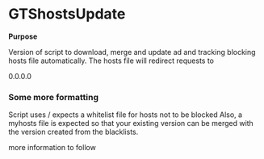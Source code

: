 # GTShostsUpdate

**Purpose**

Version of script to download, merge and update ad and tracking blocking hosts file automatically.
The hosts file will redirect requests to

0.0.0.0

### Some more formatting

Script uses / expects a whitelist file for hosts not to be blocked
Also, a myhosts file is expected so that your existing version can be merged with the version created from the 
blacklists.

more information to follow



